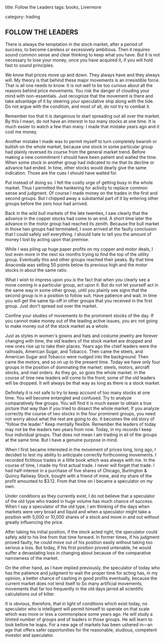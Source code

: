 title: Follow the Leaders
tags: books, Livermore

category: trading
## FOLLOW THE LEADERS

There is always the temptation in the stock market, after a period of success, to become careless or excessively ambitious. Then it requires sound common sense and clear thinking to keep what you have. But it is not necessary to lose your money, once you have acquired it, if you will hold fast to sound principles.

We know that prices move up and down. They always have and they always will. My theory is that behind these major movements is an irresistible force. That is all one needs to know. It is not well to be too curious about all the reasons behind price movements. You risk the danger of clouding your mind with non-essentials. Just recognize that the movement is there and take advantage of it by steering your speculative ship along with the tide. Do not argue with the condition, and most of all, do not try to combat it.

Remember too that it is dangerous to start spreading out all over the market. By this I mean, do not have an interest in too many stocks at one time. It is much easier to watch a few than many. I made that mistake years ago and it cost me money.

Another mistake I made was to permit myself to turn completely bearish or bullish on the whole market, because one stock in some particular group had plainly reversed its course from the general market trend. Before making a new commitment I should have been patient and waited the time. When some stock in another group had indicated to me that its decline or advance had ended. In time, other stocks would dearly give the same indication. Those are the cues I should have waited for.

Put instead of doing so. I felt the costly urge of getting busy in the whole market. Thus I permitted the hankering for activity to replace common sense and judgment. Of course I made money on the trades in the first and second groups. But I chipped away a substantial part of it by entering other groups before the zero hour had arrived.

Back in the wild bull markets of the late twenties, I saw clearly that the advance in the copper stocks had come to an end. A short time later the advance in the motor group had reached its zenith. Because the bull market in those two groups had terminated, I soon arrived at the faulty conclusion that I could safely sell everything. I should hate to tell you the amount of money I lost by acting upon that premise.

While I was piling up huge paper profits on my copper and motor deals, I lost even more in the next six months trying to find the top of the utility group. Eventually this and other groups reached their peaks. By that time Anaconda was selling 50 points below its previous high and the motor stocks in about the same ratio.

What I wish to impress upon you is the fact that when you clearly see a move coming in a particular group, act upon it. But do not let yourself act in the same way in some other group, until you plainly see signs that the second group is in a position to follow suit. Have patience and wait. In time you will get the same tip-off in other groups that you received in the first group. Just don't spread out over the market.

Confine your studies of movements to the prominent stocks of the day. If you cannot make money out of the leading active issues, you arc not going to make money out of the stock market as a whole.

Just as styles in women's gowns and hats and costume jewelry are forever changing with time, the old leaders of the stock market are dropped and new ones rise up to take their places. Years ago the chief leaders were the railroads, American Sugar, and Tobacco. Then came the steels, and American Sugar and Tobacco were nudged into the background. Then came the motors, and so on up to the present time. Today we have only four groups in the position of dominating the market: steels, motors, aircraft stocks, and mail orders. As they go, so goes the whole market. In the course of time new leaders will come to the front; some of the old leaders will be dropped. It will always be that way as long as there is a stock market.

Definitely it is not safe to try to keep account of too many stocks at one time. You will become entangled and confused. Try to analyze comparatively few groups. You will find it is much easier to obtain a true picture that way than if you tried to dissect the whole market. If you analyze correctly the course of two stocks in the four prominent groups, you need not worry about what the rest are going to do. It becomes the old story of "follow the leader." Keep mentally flexible. Remember the leaders of today may not be the leaders two years from now. Today, in my records I keep four individual groups. That does not mean I am trading in all of the groups at the same time. But I have a genuine purpose in mind. 

When I first became interested in the movement of prices long, long ago, I decided to test my ability to anticipate correctly forthcoming movements. I recorded fictitious trades in a little book which was always with me. In the course of time, I made my first actual trade. I never will forget that trade. I had half-interest in a purchase of five shares of Chicago, Burlington & Quincy Railway Stock, bought with a friend of mine, and my share of the profit amounted to $3.12. From that time on I became a speculator on my own.

Under conditions as they currently exist, I do not believe that a speculator of the old type who traded in huge volume has much chance of success. When I say a speculator of the old type, I am thinking of the days when markets were very broad and liquid and when a speculator might take a position with 5,000 or 10,000 shares of a stock and move in and out without greatly influencing the price.

After taking his initial position, if the stock acted right, the speculator could safely add to his line from that time forward. In former times, if his judgment proved faulty, he could move out of his position easily without taking too serious a loss. But today, if his first position proved untenable, he would suffer a devastating loss in changing about because of the comparative narrowness of the market.

On the other hand, as I have implied previously, the speculator of today who has the patience and judgment to wait the proper time for acting has, in my opinion, a better chance of cashing in good profits eventually, because the current market does not lend itself to So many artificial movements, movements that far too frequently in the old days jarred all scientific calculations out of kilter.

It is obvious, therefore, that in light of conditions which exist today, no speculator who is intelligent will permit himself to operate on that scale which was more or less a commonplace some years ago. He will study a limited number of groups and of leaders in those groups. He will learn to look before he leaps. For a new age of markets has been ushered in—an age that offers safer opportunities for the reasonable, studious, competent investor and speculator.

